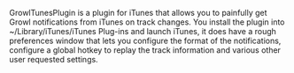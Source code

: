 GrowlTunesPlugin is a plugin for iTunes that allows you to painfully get Growl notifications from iTunes on track changes. You install the plugin into ~/Library/iTunes/iTunes Plug-ins and launch iTunes, it does have a rough preferences window that lets you configure the format of the notifications, configure a global hotkey to replay the track information and various other user requested settings.
